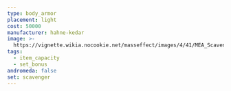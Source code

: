 ```yaml
---
type: body_armor
placement: light
cost: 50000
manufacturer: hahne-kedar
image: >-
  https://vignette.wikia.nocookie.net/masseffect/images/4/41/MEA_Scavenger_Armor.png/revision/latest/scale-to-width-down/350?cb=20180512010824
tags:
  - item_capacity
  - set_bonus
andromeda: false
set: scavenger
---
```

